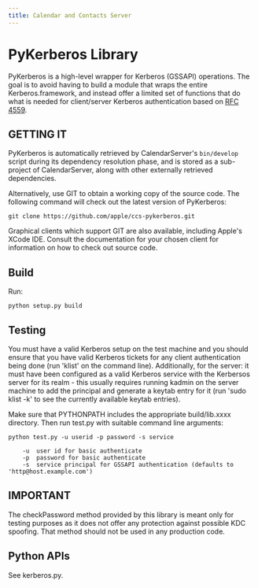 ```yaml
---
title: Calendar and Contacts Server
---
```


PyKerberos Library
==================

PyKerberos is a high-level wrapper for Kerberos (GSSAPI) operations. The goal is to avoid having to build a module that wraps the entire Kerberos.framework, and instead offer a limited set of functions that do what is needed for client/server Kerberos authentication based on [RFC 4559](http://www.ietf.org/rfc/rfc4559.txt).

## GETTING IT

PyKerberos is automatically retrieved by CalendarServer's `bin/develop` script during its dependency resolution phase, and is stored as a sub-project of CalendarServer, along with other externally retrieved dependencies.

Alternatively, use GIT to obtain a working copy of the source code. The following command will check out the latest version of PyKerberos:

    git clone https://github.com/apple/ccs-pykerberos.git

Graphical clients which support GIT are also available, including Apple's ​XCode IDE. Consult the documentation for your chosen client for information on how to check out source code.

## Build

Run:

	python setup.py build

## Testing

You must have a valid Kerberos setup on the test machine and you should ensure that you have valid Kerberos tickets for any client authentication being done (run 'klist' on the command line). Additionally, for the server: it must have been configured as a valid Kerberos service with the Kerbersos server for its realm - this usually requires running kadmin on the server machine to add the principal and generate a keytab entry for it (run 'sudo klist -k' to see the currently available keytab entries).

Make sure that PYTHONPATH includes the appropriate build/lib.xxxx directory. Then run test.py with suitable command line arguments:

	python test.py -u userid -p password -s service

		-u	user id for basic authenticate
		-p	password for basic authenticate
		-s	service principal for GSSAPI authentication (defaults to 'http@host.example.com')

## IMPORTANT

The checkPassword method provided by this library is meant only for testing purposes as it does not offer any protection against possible KDC spoofing. That method should not be used in any production code.

## Python APIs

See kerberos.py.
